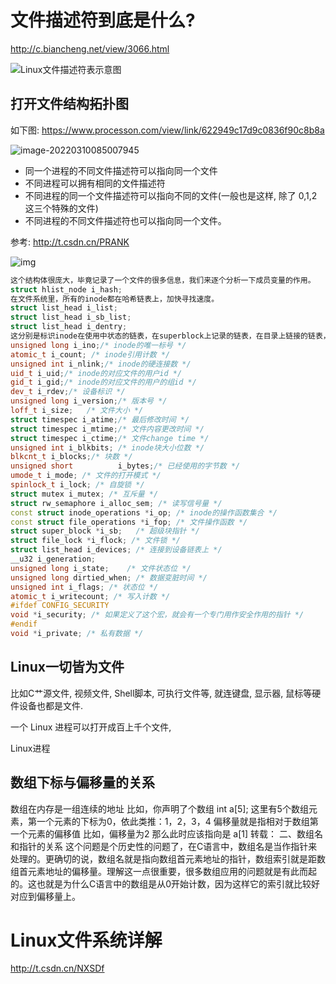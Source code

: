 

# 文件描述符到底是什么?

http://c.biancheng.net/view/3066.html



![Linux文件描述符表示意图](https://s2.loli.net/2022/03/04/VECj42tdcioF7fW.gif)

## 打开文件结构拓扑图

如下图: https://www.processon.com/view/link/622949c17d9c0836f90c8b8a

![image-20220310085007945](https://s2.loli.net/2022/03/10/EUfms45n9AI3DZT.png)

- 同一个进程的不同文件描述符可以指向同一个文件
- 不同进程可以拥有相同的文件描述符
- 不同进程的同一个文件描述符可以指向不同的文件(一般也是这样, 除了 0,1,2 这三个特殊的文件)
- 不同进程的不同文件描述符也可以指向同一个文件。

参考: http://t.csdn.cn/PRANK

![img](https://s2.loli.net/2022/03/10/LdsD5kGjZbuzAOm.png)

```c++
这个结构体很庞大，毕竟记录了一个文件的很多信息，我们来逐个分析一下成员变量的作用。
struct hlist_node i_hash;
在文件系统里，所有的inode都在哈希链表上，加快寻找速度。
struct list_head i_list;
struct list_head i_sb_list;
struct list_head i_dentry;
这分别是标识inode在使用中状态的链表，在superblock上记录的链表，在目录上链接的链表，当新建一个inode的时候，会将i_list加在所有的已使用的inode链表上，然后再加到超级块上，最后连接到对应的目录链表上。
unsigned long i_ino;/* inode的唯一标号 */
atomic_t i_count; /* inode引用计数 */
unsigned int i_nlink;/* inode的硬连接数 */
uid_t i_uid;/* inode的对应文件的用户id */
gid_t i_gid;/* inode的对应文件的用户的组id */
dev_t i_rdev;/* 设备标识 */
unsigned long i_version;/* 版本号 */
loff_t i_size;   /* 文件大小 */
struct timespec i_atime;/* 最后修改时间 */
struct timespec i_mtime;/* 文件内容更改时间 */
struct timespec i_ctime;/* 文件change time */
unsigned int i_blkbits; /* inode块大小位数 */
blkcnt_t i_blocks;/* 块数 */
unsigned short          i_bytes;/* 已经使用的字节数 */
umode_t i_mode; /* 文件的打开模式 */
spinlock_t i_lock; /* 自旋锁 */
struct mutex i_mutex; /* 互斥量 */
struct rw_semaphore i_alloc_sem; /* 读写信号量 */
const struct inode_operations *i_op; /* inode的操作函数集合 */
const struct file_operations *i_fop; /* 文件操作函数 */
struct super_block *i_sb;   /* 超级块指针 */
struct file_lock *i_flock; /* 文件锁 */
struct list_head i_devices; /* 连接到设备链表上 */
__u32 i_generation; 
unsigned long i_state;    /* 文件状态位 */
unsigned long dirtied_when; /* 数据变脏时间 */
unsigned int i_flags; /* 状态位 */
atomic_t i_writecount; /* 写入计数 */
#ifdef CONFIG_SECURITY
void *i_security; /* 如果定义了这个宏，就会有一个专门用作安全作用的指针 */
#endif
void *i_private; /* 私有数据 */
```



## Linux一切皆为文件

比如C艹源文件, 视频文件, Shell脚本, 可执行文件等, 就连键盘, 显示器, 鼠标等硬件设备也都是文件.

一个 Linux 进程可以打开成百上千个文件,

Linux进程 

## 数组下标与偏移量的关系

数组在内存是一组连续的地址
比如，你声明了个数组
int a[5];
这里有5个数组元素，第一个元素的下标为0，依此类推：1，2，3，4
偏移量就是指相对于数组第一个元素的偏移值
比如，偏移量为2
那么此时应该指向是 a[1]
转载：
二、数组名和指针的关系
这个问题是个历史性的问题了，在C语言中，数组名是当作指针来处理的。更确切的说，数组名就是指向数组首元素地址的指针，数组索引就是距数组首元素地址的偏移量。理解这一点很重要，很多数组应用的问题就是有此而起的。这也就是为什么C语言中的数组是从0开始计数，因为这样它的索引就比较好对应到偏移量上。

# Linux文件系统详解

http://t.csdn.cn/NXSDf



